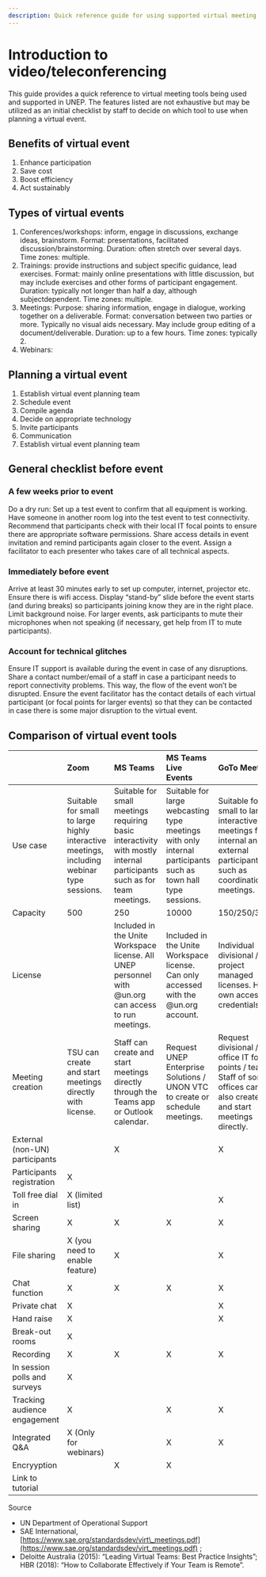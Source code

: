 ```yaml
---
description: Quick reference guide for using supported virtual meeting tools
---
```


# Introduction to video/teleconferencing

This guide provides a quick reference to virtual meeting tools being used and supported in UNEP. The features listed are not exhaustive but may be utilized as an initial checklist by staff to decide on which tool to use when planning a virtual event.

## Benefits of virtual event

1. Enhance participation
2. Save cost
3. Boost efficiency
4. Act sustainably

## Types of virtual events

1. Conferences/workshops: inform, engage in discussions, exchange ideas, brainstorm. Format: presentations, facilitated discussion/brainstorming. Duration: often stretch over several days. Time zones: multiple.
2. Trainings: provide instructions and subject specific guidance, lead exercises. Format: mainly online presentations with little discussion, but may include exercises and other forms of participant engagement. Duration: typically not longer than half a day, although subjectdependent. Time zones: multiple.
3. Meetings: Purpose: sharing information, engage in dialogue, working together on a deliverable. Format: conversation between two parties or more. Typically no visual aids necessary. May include group editing of a document/deliverable. Duration: up to a few hours. Time zones: typically 2.
4. Webinars: 

## Planning a virtual event

1. Establish virtual event planning team
2. Schedule event
3. Compile agenda
4. Decide on appropriate technology
5. Invite participants
6. Communication
7. Establish virtual event planning team

## General checklist before event

### A few weeks prior to event

Do a dry run: Set up a test event to confirm that all equipment is working. Have someone in another room log into the test event to test connectivity. Recommend that participants check with their local IT focal points to ensure there are appropriate software permissions. Share access details in event invitation and remind participants again closer to the event. Assign a facilitator to each presenter who takes care of all technical aspects.

### Immediately before event

Arrive at least 30 minutes early to set up computer, internet, projector etc. Ensure there is wifi access. Display “stand-by” slide before the event starts \(and during breaks\) so participants joining know they are in the right place. Limit background noise. For larger events, ask participants to mute their microphones when not speaking \(if necessary, get help from IT to mute participants\).

### Account for technical glitches

Ensure IT support is available during the event in case of any disruptions. Share a contact number/email of a staff in case a participant needs to report connectivity problems. This way, the flow of the event won’t be disrupted. Ensure the event facilitator has the contact details of each virtual participant \(or focal points for larger events\) so that they can be contacted in case there is some major disruption to the virtual event.

## Comparison of virtual event tools

|  | Zoom | MS Teams | MS Teams Live Events | GoTo Meeting | Webex |
| :--- | :--- | :--- | :--- | :--- | :--- |
| Use case | Suitable for small to large highly interactive meetings, including webinar type sessions.  | Suitable for small meetings requiring basic interactivity with mostly internal participants such as for team meetings. | Suitable for large webcasting type meetings with only internal participants such as town hall type sessions. | Suitable for small to large interactive meetings for internal and external participants such as coordination meetings. | Suitable for small to large highly interactive meetings, including webinar type sessions. Comprises 4 modules: Meetings, Events, Training, and Support. |
| Capacity | 500 | 250 | 10000 | 150/250/3000 | 250/1000/3000 |
| License |  | Included in the Unite Workspace license. All UNEP personnel with @un.org can access to run meetings. | Included in the Unite Workspace license. Can only accessed with the @un.org account. | Individual divisional / project managed licenses. Has own access credentials. | UNEP corporate license. [http://unep.webex.com](http://unep.webex.com) Access is integrated with the @un.org account. |
| Meeting creation | TSU can create and start meetings directly with license. | Staff can create and start meetings directly through the Teams app or Outlook calendar. | Request UNEP Enterprise Solutions / UNON VTC to create or schedule meetings. | Request divisional / office IT focal points / team. Staff of some offices can also create and start meetings directly. | Staff can create and start meetings directly through the Webex app or web browser. |
| External \(non-UN\) participants |  | X |  | X | X |
| Participants registration | X |  |  |  | X |
| Toll free dial in | X \(limited list\) |  |  | X | X |
| Screen sharing | X | X | X | X | X |
| File sharing | X \(you need to enable feature\) | X |  | X | X |
| Chat function | X | X | X | X | X |
| Private chat | X |  |  | X | X |
| Hand raise | X |  |  | X | X |
| Break-out rooms | X |  |  |  | X |
| Recording | X | X | X | X | X |
| In session polls and surveys | X |  |  |  | X |
| Tracking audience engagement | X |  | X | X | X |
| Integrated Q&A | X \(Only for webinars\) |  | X | X | X |
| Encryyption |  | X | X |  |  |
| Link to tutorial |  |  |  |  |  |

Source

* UN Department of Operational Support
* SAE International, [https://www.sae.org/standardsdev/virt\_meetings.pdf](https://www.sae.org/standardsdev/virt_meetings.pdf) ; 
* Deloitte Australia \(2015\): “Leading Virtual Teams: Best Practice Insights”; HBR \(2018\): “How to Collaborate Effectively if Your Team is Remote”.

